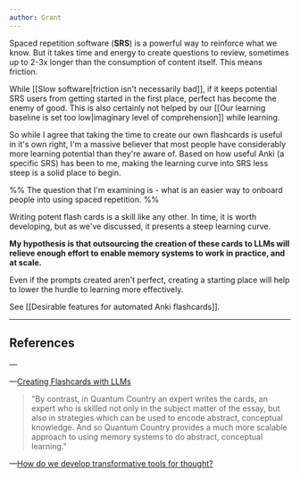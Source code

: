```yaml
---
author: Grant
---
```

Spaced repetition software (**SRS**) is a powerful way to reinforce what we know. But it takes time and energy to create questions to review, sometimes up to 2-3x longer than the consumption of content itself. This means friction. 

While [[Slow software|friction isn't necessarily bad]], if it keeps potential SRS users from getting started in the first place, perfect has become the enemy of good. This is also certainly not helped by our [[Our learning baseline is set too low|imaginary level of comprehension]] while learning.

So while I agree that taking the time to create our own flashcards is useful in it's own right, I'm a massive believer that most people have considerably more learning potential than they're aware of. Based on how useful Anki (a specific SRS) has been to me, making the learning curve into SRS less steep is a solid place to begin.

%% 
The question that I'm examining is - what is an easier way to onboard people into using spaced repetition. %%

Writing potent flash cards is a skill like any other. In time, it is worth developing, but as we've discussed, it presents a steep learning curve. 

**My hypothesis is that outsourcing the creation of these cards to LLMs will relieve enough effort to enable memory systems to work in practice, and at scale.**

Even if the prompts created aren't perfect, creating a starting place will help to lower the hurdle to learning more effectively.

See [[Desirable features for automated Anki flashcards]].

---
## References

—

—[Creating Flashcards with LLMs](https://www.lesswrong.com/posts/hGhBhLsgNWLCJ3g9b/creating-flashcards-with-llms)

> "By contrast, in Quantum Country an expert writes the cards, an expert who is skilled not only in the subject matter of the essay, but also in strategies which can be used to encode abstract, conceptual knowledge. And so Quantum Country provides a much more scalable approach to using memory systems to do abstract, conceptual learning."

—[How do we develop transformative tools for thought?](https://numinous.productions/ttft)
